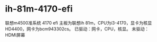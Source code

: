 # ih-81m-4170-efi
联想m4500准系统 4170 efi
主板为联想ih 81m，CPU为i3-4170，显卡为核显HD4400，网卡为bcm943302cs。
已驱动：网卡，CPU，核显。
未驱动：HDMI屏幕
